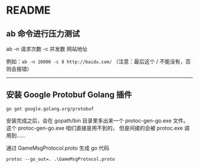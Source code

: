 
README
====

## ab 命令进行压力测试

ab -n 请求次数 -c 并发数 网站地址

例如：`ab -n 10000 -c 8 http://baidu.com/` （注意：最后这个 / 不能没有，否则会报错）

----

## 安装 Google Protobuf Golang 插件

```
go get google.golang.org/protobuf
```

安装完成之后，会在 gopath/bin 目录里多出来一个 protoc-gen-go.exe 文件。
这个 protoc-gen-go.exe 咱们直接是用不到的，
但是间接的会被 protoc.exe 调用到……

通过 GameMsgProtocol.proto 生成 go 代码

```
protoc --go_out=. .\GameMsgProtocol.proto
```

